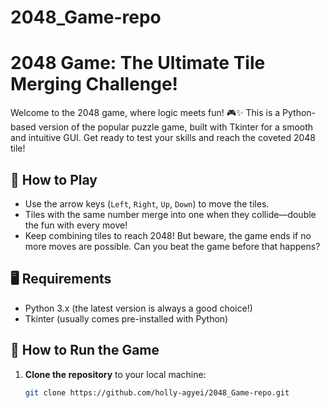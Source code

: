 # 2048_Game-repo

# 2048 Game: The Ultimate Tile Merging Challenge!

Welcome to the 2048 game, where logic meets fun! 🎮✨ This is a Python-based version of the popular puzzle game, built with Tkinter for a smooth and intuitive GUI. Get ready to test your skills and reach the coveted 2048 tile!

## 🎯 How to Play

- Use the arrow keys (`Left`, `Right`, `Up`, `Down`) to move the tiles.
- Tiles with the same number merge into one when they collide—double the fun with every move!
- Keep combining tiles to reach 2048! But beware, the game ends if no more moves are possible. Can you beat the game before that happens?

## 🖥️ Requirements

- Python 3.x (the latest version is always a good choice!)
- Tkinter (usually comes pre-installed with Python)

## 🚀 How to Run the Game

1. **Clone the repository** to your local machine:
   ```bash
   git clone https://github.com/holly-agyei/2048_Game-repo.git
